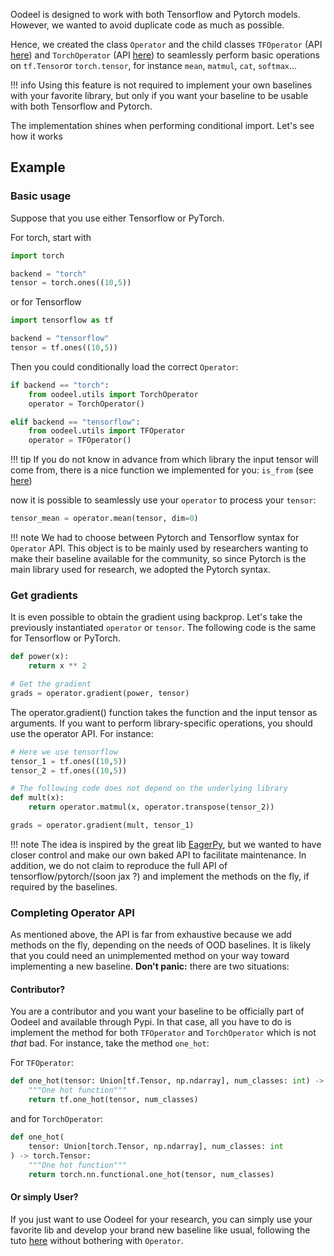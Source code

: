 
Oodeel is designed to work with both Tensorflow and Pytorch models. However, we wanted to avoid duplicate code as much as possible.

Hence, we created the class `Operator` and the child classes `TFOperator` (API [here](../api/tf_operator)) and `TorchOperator` (API [here](../api/torch_operator)) to seamlessly perform basic operations on `tf.Tensor`or `torch.tensor`, for instance `mean`, `matmul`, `cat`, `softmax`...

!!! info
    Using this feature is not required to implement your own baselines with your favorite library, but only if you want your baseline to be usable with both Tensorflow and Pytorch.

The implementation shines when performing conditional import. Let's see how it works
## Example

### Basic usage

Suppose that you use either Tensorflow or PyTorch.

For torch, start with

```python
import torch

backend = "torch"
tensor = torch.ones((10,5))
```

or for Tensorflow

```python
import tensorflow as tf

backend = "tensorflow"
tensor = tf.ones((10,5))
```
Then you could conditionally load the correct `Operator`:

```python
if backend == "torch":
    from oodeel.utils import TorchOperator
    operator = TorchOperator()

elif backend == "tensorflow":
    from oodeel.utils import TFOperator
    operator = TFOperator()
```

!!! tip
    If you do not know in advance from which library the input tensor will come from, there is a nice function we implemented for you: `is_from` (see [here](../api/utils))

now it is possible to seamlessly use your `operator` to process your `tensor`:

```python
tensor_mean = operator.mean(tensor, dim=0)
```
!!! note
    We had to choose between Pytorch and Tensorflow syntax for `Operator` API. This object is to be mainly used by researchers wanting to make their baseline available for the community, so since Pytorch is the main library used for research, we adopted the Pytorch syntax.

### Get gradients

It is even possible to obtain the gradient using backprop. Let's take the previously instantiated `operator` or `tensor`. The following code is the same for Tensorflow or PyTorch.

```python
def power(x):
    return x ** 2

# Get the gradient
grads = operator.gradient(power, tensor)
```
The operator.gradient() function takes the function and the input tensor as arguments. If you want to perform library-specific operations, you should use the operator API. For instance:

```python
# Here we use tensorflow
tensor_1 = tf.ones((10,5))
tensor_2 = tf.ones((10,5))

# The following code does not depend on the underlying library
def mult(x):
    return operator.matmul(x, operator.transpose(tensor_2))

grads = operator.gradient(mult, tensor_1)

```

!!! note
    The idea is inspired by the great lib [EagerPy](https://github.com/jonasrauber/eagerpy), but we wanted to have closer control and make our own baked API to facilitate maintenance. In addition, we do not claim to reproduce the full API of tensorflow/pytorch/(soon jax ?) and implement the methods on the fly, if required by the baselines.

### Completing Operator API

As mentioned above, the API is far from exhaustive because we add methods on the fly, depending on the needs of OOD baselines. It is likely that you could need an unimplemented method on your way toward implementing a new baseline. **Don't panic:** there are two situations:

#### Contributor?

You are a contributor and you want your baseline to be officially part of Oodeel and available through Pypi. In that case, all you have to do is implement the method for both `TFOperator` and `TorchOperator` which is not *that* bad. For instance, take the method `one_hot`:

For `TFOperator`:

```python
def one_hot(tensor: Union[tf.Tensor, np.ndarray], num_classes: int) -> tf.Tensor:
    """One hot function"""
    return tf.one_hot(tensor, num_classes)
```

and for `TorchOperator`:

```python
def one_hot(
    tensor: Union[torch.Tensor, np.ndarray], num_classes: int
) -> torch.Tensor:
    """One hot function"""
    return torch.nn.functional.one_hot(tensor, num_classes)
```

#### Or simply User?

If you just want to use Oodeel for your research, you can simply use your favorite lib and develop your brand new baseline like usual, following the tuto [here](./implementing_baselines_tuto.ipynb) without bothering with `Operator`.

